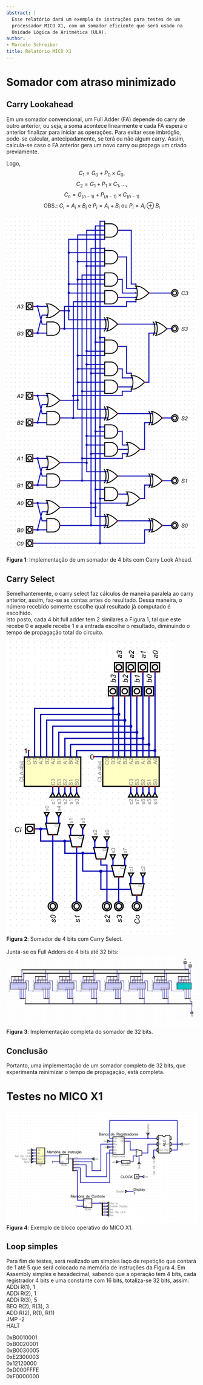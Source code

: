 ```yaml
---
abstract: |
  Esse relatório dará um exemplo de instruções para testes de um
  processador MICO X1, com um somador eficiente que será usado na
  Unidade Lógica de Aritmética (ULA).
author:
- Marcelo Schreiber
title: Relatório MICO X1
---
```


# Somador com atraso minimizado

## Carry Lookahead

Em um somador convencional, um Full Adder (FA) depende do carry de outro
anterior, ou seja, a soma acontece linearmente e cada FA espera o
anterior finalizar para iniciar as operações. Para evitar esse
imbróglio, pode-se calcular, antecipadamente, se terá ou não algum
carry. Assim, calcula-se caso o FA anterior gera um novo carry ou
propaga um criado previamente.

Logo, $${C_1} = {G_0} + {P_0} \times {C_0},$$
$${C_2} = {G_1} + {P_1} \times {C_1}, \text{...,}$$
$${C_n} = {G_{(n-1)}} + {P_{(n-1)}} \times {C_{(n-1)}}$$
$$\text{OBS.:} \ {G_i} = {A_i} \times {B_i} \ \text{e} \ {P_i} = {A_i} + {B_i} \ \text{ou}  \ {P_i} = {A_i} \oplus {B_i}$$

![image](images/4bit-RC.png)\
**Figura 1**: Implementação de um somador de 4 bits com Carry Look
Ahead.

## Carry Select

Semelhantemente, o carry select faz cálculos de maneira paralela ao
carry anterior, assim, faz-se as contas antes do resultado. Dessa
maneira, o número recebido somente escolhe qual resultado já computado é
escolhido.\
Isto posto, cada 4 bit full adder tem 2 similares a Figura 1, tal que
este recebe 0 e aquele recebe 1 e a entrada escolhe o resultado,
diminuindo o tempo de propagação total do circuito.

![image](images/CS_CLA.png)\
**Figura 2**: Somador de 4 bits com Carry Select.\
\
Junta-se os Full Adders de 4 bits até 32 bits:\
![image](images/32bitsum.png)\
**Figura 3**: Implementação completa do somador de 32 bits.

## Conclusão

Portanto, uma implementação de um somador completo de 32 bits, que
experimenta minimizar o tempo de propagação, está completa.

# Testes no MICO X1

![image](images/procesadorcompleto.png)\
**Figura 4**: Exemplo de bloco operativo do MICO X1.

## Loop simples

Para fim de testes, será realizado um simples laço de repetição que
contará de 1 até 5 que será colocado na memória de instruções da Figura
4. Em Assembly simples e hexadecimal, sabendo que a operação tem 4 bits,
cada registrador 4 bits e uma constante com 16 bits, totaliza-se 32
bits, assim:
 <br />
ADDi R(1), 1 <br />
ADDi R(2), 1 <br />
ADDi R(3), 5 <br />
BEQ R(2), R(3), 3 <br />
ADD R(2), R(1), R(1) <br />
JMP -2 <br />
HALT <br />

0xB0010001 <br />
0xB0020001 <br />
0xB0030005 <br /> 
0xE2300003 <br />
0x12120000 <br />
0xD000FFFE <br />
0xF0000000 <br />

